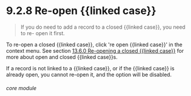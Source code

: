 # 9.2.8    Re-open {{linked case}}

> If you do need to add a record to a closed {{linked case}}, you need to re- open it first. 

To re-open a closed {{linked case}}, click 're open {{linked case}}' in the context menu. See section [13.6.0  Re-opening a closed {{linked case}}](/help/index/v/{{version}}/p/13.6.0) for more about open and closed {{linked case}}s.

If a record is not linked to a {{linked case}}, or if the {{linked case}} is already open, you cannot re-open it, and the option will be disabled. 

###### core module

